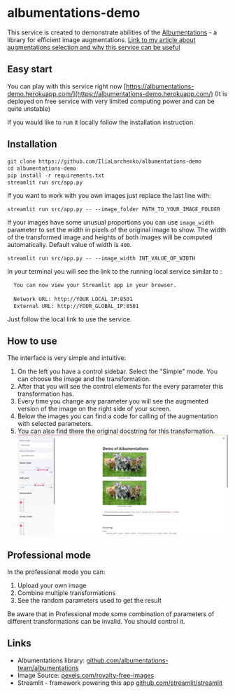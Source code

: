 # albumentations-demo

This service is created to demonstrate abilities of the [Albumentations](https://github.com/albumentations-team/albumentations) - a library for efficient image augmentations.
[Link to my article about augmentations selection and why this service can be useful](https://towardsdatascience.com/explore-image-augmentations-using-a-convenient-tool-a199b4ac8214)

## Easy start
You can play with this service right now [https://albumentations-demo.herokuapp.com/](https://albumentations-demo.herokuapp.com/)
(It is deployed on free service with very limited computing power and can be quite unstable)

If you would like to run it locally follow the installation instruction.

## Installation
```
git clone https://github.com/IliaLarchenko/albumentations-demo
cd albumentations-demo
pip install -r requirements.txt
streamlit run src/app.py
```

If you want to work with you own images just replace the last line with:
```
streamlit run src/app.py -- --image_folder PATH_TO_YOUR_IMAGE_FOLDER
```

If your images have some unusual proportions you can use `image_width` parameter to set the width in pixels of the original image to show. The width of the transformed image and heights of both images will be computed automatically. Default value of width is `400`.
```
streamlit run src/app.py -- --image_width INT_VALUE_OF_WIDTH
```


In your terminal you will see the link to the running local service similar to : 
```console
  You can now view your Streamlit app in your browser.

  Network URL: http://YOUR_LOCAL_IP:8501
  External URL: http://YOUR_GLOBAL_IP:8501
```
Just follow the local link to use the service.

## How to use

The interface is very simple and intuitive:
1. On the left you have a control sidebar. Select the "Simple" mode. You can choose the image and the transformation.
2. After that you will see the control elements for the every parameter this transformation has.
3. Every time you change any parameter you will see the augmented version of the image on the right side of your screen.
4. Below the images you can find a code for calling of the augmentation with selected parameters.
5. You can also find there the original docstring for this transformation.
![screenshot](docs/screenshot.jpg?raw=true)


## Professional mode
In the professional mode you can:
1. Upload your own image
2. Combine multiple transformations
3. See the random parameters used to get the result

Be aware that in Professional mode some combination of parameters of different transformations can be invalid. You should control it.

## Links
* Albumentations library: [github.com/albumentations-team/albumentations](https://github.com/albumentations-team/albumentations)
* Image Source: [pexels.com/royalty-free-images](https://pexels.com/royalty-free-images/)
* Streamlit - framework powering this app [github.com/streamlit/streamlit](https://github.com/streamlit/streamlit)  
